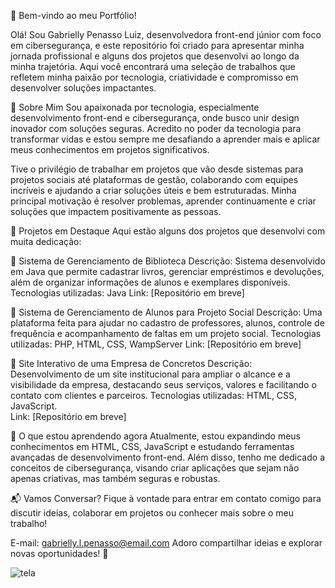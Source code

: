 👋 Bem-vindo ao meu Portfólio!

Olá! Sou Gabrielly Penasso Luiz, desenvolvedora front-end júnior com foco em cibersegurança, e este repositório foi criado para apresentar minha jornada profissional e alguns dos projetos que desenvolvi ao longo da minha trajetória. Aqui você encontrará uma seleção de trabalhos que refletem minha paixão por tecnologia, criatividade e compromisso em desenvolver soluções impactantes.

🚀 Sobre Mim
Sou apaixonada por tecnologia, especialmente desenvolvimento front-end e cibersegurança, onde busco unir design inovador com soluções seguras. Acredito no poder da tecnologia para transformar vidas e estou sempre me desafiando a aprender mais e aplicar meus conhecimentos em projetos significativos.

Tive o privilégio de trabalhar em projetos que vão desde sistemas para projetos sociais até plataformas de gestão, colaborando com equipes incríveis e ajudando a criar soluções úteis e bem estruturadas. Minha principal motivação é resolver problemas, aprender continuamente e criar soluções que impactem positivamente as pessoas.

📂 Projetos em Destaque
Aqui estão alguns dos projetos que desenvolvi com muita dedicação:

🔧 Sistema de Gerenciamento de Biblioteca
Descrição: Sistema desenvolvido em Java que permite cadastrar livros, gerenciar empréstimos e devoluções, além de organizar informações de alunos e exemplares disponíveis.
Tecnologias utilizadas: Java
Link: [Repositório em breve]<br>

🔧 Sistema de Gerenciamento de Alunos para Projeto Social
Descrição: Uma plataforma feita para ajudar no cadastro de professores, alunos, controle de frequência e acompanhamento de faltas em um projeto social.
Tecnologias utilizadas: PHP, HTML, CSS, WampServer
Link: [Repositório em breve]<br>

🔧 Site Interativo de uma Empresa de Concretos 
Descrição: Desenvolvimento de um site institucional para ampliar o alcance e a visibilidade da empresa, destacando seus serviços, valores e facilitando o contato com clientes e parceiros.
Tecnologias utilizadas: HTML, CSS, JavaScript.<br> 
Link: [Repositório em breve]
<br>

🌱 O que estou aprendendo agora
Atualmente, estou expandindo meus conhecimentos em HTML, CSS, JavaScript e estudando ferramentas avançadas de desenvolvimento front-end. Além disso, tenho me dedicado a conceitos de cibersegurança, visando criar aplicações que sejam não apenas criativas, mas também seguras e robustas.

📬 Vamos Conversar?
Fique à vontade para entrar em contato comigo para discutir ideias, colaborar em projetos ou conhecer mais sobre o meu trabalho!

E-mail: gabrielly.l.penasso@email.com
Adoro compartilhar ideias e explorar novas oportunidades! 🚀

![tela](https://github.com/user-attachments/assets/d7a0e457-d8aa-446e-b600-a59bfe4cc9eb)

